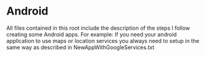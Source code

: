 # Android
All files contained in this root include the description of the steps I follow creating some Android apps.
For example: If you need your android application to use maps or location services 
you always need to setup in the same way as described in NewAppWithGoogleServices.txt

